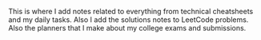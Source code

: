 This is where I add notes related to everything from technical cheatsheets and my daily tasks. Also I add the solutions notes to LeetCode problems.
Also the planners that I make about my college exams and submissions.